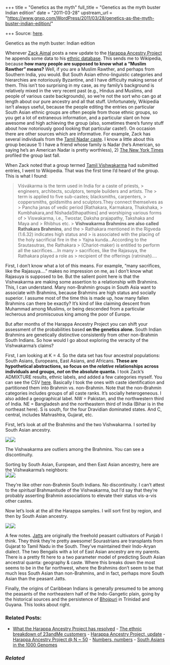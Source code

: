 +++
title = "Genetics as the myth"
full_title = "Genetics as the myth buster Indian edition"
date = "2011-03-28"
upstream_url = "https://www.gnxp.com/WordPress/2011/03/28/genetics-as-the-myth-buster-indian-edition/"

+++
Source: [here](https://www.gnxp.com/WordPress/2011/03/28/genetics-as-the-myth-buster-indian-edition/).

Genetics as the myth buster: Indian edition

Whenever [Zack Ajmal](http://www.harappadna.org/) posts a new update to the [Harappa Ancestry Project](http://www.harappadna.org/) he appends some data to his [ethnic database](https://spreadsheets0.google.com/ccc?hl=en&key=ta8x8zzkuuK6SjWNEcKIlWQ&hl=en#gid=0). This sends me to Wikipedia, because **how many people are supposed to know what a “Muslim Rawther” means?** Well, if you are a Muslim Rawther, and perhaps from Southern India, you would. But South Asian ethno-linguistic categories and hierarchies are notoriously Byzantine, and I have difficulty making sense of them. This isn’t too surprising in my case, as my family’s background is relatively mixed in the very recent past (e.g., Hindus and Muslims, and people of various caste backgrounds), so we’re not the sort who can go at length about our pure ancestry and all that stuff. Unfortunately, Wikipedia isn’t always useful, because the people editing the entries on particular South Asian ethnic groups are often people from those ethnic groups, so you get a lot of extraneous information, and a particular slant on how awesome and high achieving the group (also, sometimes there’s funny stuff about how notoriously good looking that particular caste!). On occasion there are other sources which are informative. For example, Zack has several individuals from the [Tamil Nadar caste](https://en.wikipedia.org/wiki/Nadar_(caste)). I know a little about this group because 1) I have a friend whose family is Nadar (he’s American, so saying he’s an American Nadar is pretty worthless), 2) [The New York Times](http://www.nytimes.com/2010/09/11/world/asia/11caste.html?_r=1&pagewanted=1&hp) profiled the group last fall.

When Zack noted that a group termed [Tamil Vishwakarma](https://en.wikipedia.org/wiki/Vishwakarma_(caste)) had submitted entries, I went to Wikipedia. That was the first time I’d heard of the group. This is what I found:

> Viśvákarma is the term used in India for a caste of priests, > engineers, architects, sculptors, temple builders and artists. The > term is applied to five sub-castes; blacksmiths, carpenters, > coppersmiths, goldsmiths and sculptors.They connect themselves as > Pancha janas of vedic period \[Rathakara, Karmakara, Thakshaka, > Kumbhakara,and NishadaSthapathies\] and worshiping various forms of > Viswakarma, i.e., Twostar, Daksha prajapathy, Takshaka and Maya and > Rhibhus etc. >
> **Vishwakarma Brahmins are also called Rathakara Brahmins**, and the > Rathakara mentioned in the Rigveda (1.6.32) indicates high status and > is associated with the placing of the holy sacrificial fire in the > Yajna kunda…According to the Srautasutras, the Rathakara > (Chariot-maker) is entitled to perform all the sacrifices….In many > sacrifices, like the Rajasuya, the Rathakara played a role as > recipient of the offerings (ratninaḥ)….

First, I don’t know what a lot of this means. For example, “many sacrifices, like the Rajasuya….” makes no impression on me, as I don’t know what Rajasuya is supposed to be. But the salient point here is that the Vishwakarma are making some assertion to a relationship with Brahmins. This, I can understand. Many non-Brahmin groups in South Asia want to associate with Brahmins, because Brahmins are high status and socially superior. I assume most of the time this is made up, how many fallen Brahmins can there be exactly? It’s kind of like claiming descent from Muhammad among Muslims, or being descended from a particular lecherous and promiscuous king among the poor of Europe.

But after months of the Harappa Ancestry Project you can shift your assessment of the probabilities based **on the genetics alone.** South Indian Brahmins are genetically distinctive consistently from other non-Brahmin South Indians. So how would I go about exploring the veracity of the Vishwakarma’s claims?

First, I am looking at K = 4. So the data set has four ancestral populations: South Asians, Europeans, East Asians, and Africans. **These are hypothetical abstractions, so focus on the *relative* relationships across individuals and groups, *not* on the absolute quanta.** I took Zack’s ADMIXTURE results, ethnic labels, and added a few categories myself. You can see the CSV [here](https://www.gnxp.com/wp/wp-content/uploads/2011/03/harappa.csv). Basically I took the ones with caste identification and partitioned them into Brahmin vs. non-Brahmin. Note that the non-Brahmin categories includes groups of all caste ranks. It’s socially heterogeneous. I also added a geographical label. NW = Pakistan, and the northwestern third of India. NE = Bangladesh and the northeastern third of India (Bihar is in the northeast here). S is south, for the four Dravidian dominated states. And C, central, includes Mahrashtra, Gujarat, etc.

First, let’s look at *all* the Brahmins and the two Vishwakarma. I sorted by South Asian ancestry.

[![](https://i0.wp.com/blogs.discovermagazine.com/gnxp/files/2011/03/india_htm_5c056d37.jpg?resize=552%2C520)![](https://i0.wp.com/blogs.discovermagazine.com/gnxp/files/2011/03/india_htm_5c056d37.jpg?resize=552%2C520)](https://i0.wp.com/blogs.discovermagazine.com/gnxp/files/2011/03/india_htm_5c056d37.jpg)

The Vishwakarma are outliers among the Brahmins. You can see a discontinuity.

Sorting by South Asian, European, and then East Asian ancestry, here are the Vishwakarma’s neighbors:  
[![](https://i0.wp.com/blogs.discovermagazine.com/gnxp/files/2011/03/india_htm_40b967b0.jpg?resize=578%2C340)![](https://i0.wp.com/blogs.discovermagazine.com/gnxp/files/2011/03/india_htm_40b967b0.jpg?resize=578%2C340)](https://i0.wp.com/blogs.discovermagazine.com/gnxp/files/2011/03/india_htm_40b967b0.jpg)

They’re like other non-Brahmin South Indians. No discontinuity. I can’t attest to the *spiritual* Brahmanitude of the Vishwakarma, but I’d say that they’re probably asserting Brahmin associations to elevate their status vis-a-vis other castes.

Now let’s look at the all the Harappa samples. I will sort first by region, and then by South Asian ancestry.

[![](https://i0.wp.com/blogs.discovermagazine.com/gnxp/files/2011/03/allHAP2.jpg?resize=565%2C1036)![](https://i0.wp.com/blogs.discovermagazine.com/gnxp/files/2011/03/allHAP2.jpg?resize=565%2C1036)](https://i0.wp.com/blogs.discovermagazine.com/gnxp/files/2011/03/allHAP2.jpg)

A few notes. [Jatts](https://en.wikipedia.org/wiki/Jat_people) are originally the freehold peasant cultivators of Punjab I think. They think they’re pretty awesome! Sourastrians are transplants from Gujarat to Tamil Nadu in the South. They’ve maintained their Indo-Aryan dialect. The two Bengalis with a lot of East Asian ancestry are my parents. There is a pretty fit here to a two parameter model of predicting South Asian ancestral quanta: geography & caste. Where this breaks down the most seems to be in the far northwest, where the Brahmins don’t seem to be that much less South Asian than non-Brahmins, and in fact, perhaps more South Asian than the peasant Jatts.

Finally, the origins of Caribbean Indians is generally presumed to be among the peasants of the northeastern half of the Indo-Gangetic plain, going by the historical sources and the persistence of [Bhojpuri](https://en.wikipedia.org/wiki/Bhojpuri_language) in Trinidad and Guyana. This looks about right.

### Related Posts:

- [What the Harappa Ancestry Project has
  resolved](https://www.gnxp.com/WordPress/2013/08/04/what-the-harappa-ancestry-project-has-resolved/) - [The ethnic breakdown of 23andMe
  customers](https://www.gnxp.com/WordPress/2011/06/13/the-ethnic-breakdown-of-23andme-customers/) - [Harappa Ancestry Project,
  update](https://www.gnxp.com/WordPress/2011/01/24/harappa-ancestry-project-update/) - [Harappa Ancestry Project @ N \~
  50](https://www.gnxp.com/WordPress/2011/03/12/harappa-ancestry-project-n-50/) - [Numbers,
  numbers](https://www.gnxp.com/WordPress/2007/03/17/numbers-numbers/) - [South Asians in the 1000
  Genomes](https://www.gnxp.com/WordPress/2016/02/19/south-asians-in-the-1000-genomes/)

### *Related*

[](https://www.addtoany.com/add_to/facebook?linkurl=https%3A%2F%2Fwww.gnxp.com%2FWordPress%2F2011%2F03%2F28%2Fgenetics-as-the-myth-buster-indian-edition%2F&linkname=Genetics%20as%20the%20myth%20buster%3A%20Indian%20edition "Facebook")[](https://www.addtoany.com/add_to/twitter?linkurl=https%3A%2F%2Fwww.gnxp.com%2FWordPress%2F2011%2F03%2F28%2Fgenetics-as-the-myth-buster-indian-edition%2F&linkname=Genetics%20as%20the%20myth%20buster%3A%20Indian%20edition "Twitter")[](https://www.addtoany.com/add_to/email?linkurl=https%3A%2F%2Fwww.gnxp.com%2FWordPress%2F2011%2F03%2F28%2Fgenetics-as-the-myth-buster-indian-edition%2F&linkname=Genetics%20as%20the%20myth%20buster%3A%20Indian%20edition "Email")[](https://www.addtoany.com/share)
